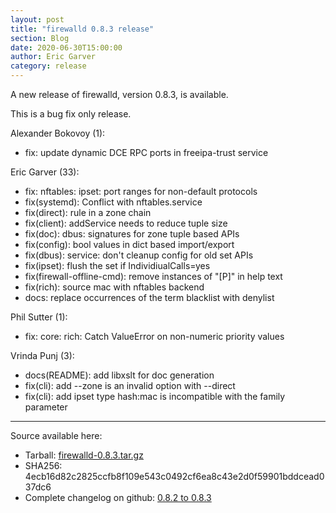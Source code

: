 ```yaml
---
layout: post
title: "firewalld 0.8.3 release"
section: Blog
date: 2020-06-30T15:00:00
author: Eric Garver
category: release
---
```


A new release of firewalld, version 0.8.3, is available.

This is a bug fix only release.

Alexander Bokovoy (1):
- fix: update dynamic DCE RPC ports in freeipa-trust service

Eric Garver (33):
- fix: nftables: ipset: port ranges for non-default protocols
- fix(systemd): Conflict with nftables.service
- fix(direct): rule in a zone chain
- fix(client): addService needs to reduce tuple size
- fix(doc): dbus: signatures for zone tuple based APIs
- fix(config): bool values in dict based import/export
- fix(dbus): service: don't cleanup config for old set APIs
- fix(ipset): flush the set if IndividiualCalls=yes
- fix(firewall-offline-cmd): remove instances of "[P]" in help text
- fix(rich): source mac with nftables backend
- docs: replace occurrences of the term blacklist with denylist

Phil Sutter (1):
- fix: core: rich: Catch ValueError on non-numeric priority values

Vrinda Punj (3):
- docs(README): add libxslt for doc generation
- fix(cli): add --zone is an invalid option with --direct
- fix(cli): add ipset type hash:mac is incompatible with the family parameter

-----

Source available here:

 * Tarball: [firewalld-0.8.3.tar.gz](https://github.com/firewalld/firewalld/releases/download/v0.8.3/firewalld-0.8.3.tar.gz)
 * SHA256: 4ecb16d82c2825ccfb8f109e543c0492cf6ea8c43e2d0f59901bddcead037dc6
 * Complete changelog on github: [0.8.2 to 0.8.3](https://github.com/firewalld/firewalld/compare/v0.8.2...v0.8.3)
